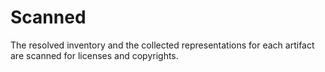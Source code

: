 # Scanned

The resolved inventory and the collected representations for each artifact are
scanned for licenses and copyrights.
